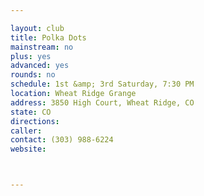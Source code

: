 ```yaml
---

layout: club
title: Polka Dots
mainstream: no
plus: yes
advanced: yes
rounds: no
schedule: 1st &amp; 3rd Saturday, 7:30 PM
location: Wheat Ridge Grange
address: 3850 High Court, Wheat Ridge, CO
state: CO
directions: 
caller: 
contact: (303) 988-6224
website: 



---
```


